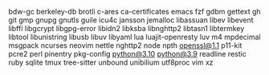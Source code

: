 bdw-gc
berkeley-db
brotli
c-ares
ca-certificates
emacs
fzf
gdbm
gettext
gh
git
gmp
gnupg
gnutls
guile
icu4c
jansson
jemalloc
libassuan
libev
libevent
libffi
libgcrypt
libgpg-error
libidn2
libksba
libnghttp2
libtasn1
libtermkey
libtool
libunistring
libusb
libuv
libyaml
lua
luajit-openresty
luv
m4
mpdecimal
msgpack
ncurses
neovim
nettle
nghttp2
node
npth
openssl@1.1
p11-kit
pcre2
perl
pinentry
pkg-config
python@3.10
python@3.9
readline
restic
ruby
sqlite
tmux
tree-sitter
unbound
unibilium
utf8proc
vim
xz
